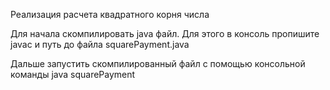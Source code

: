 Реализация расчета квадратного корня числа

Для начала скомпилировать java файл. Для этого в консоль пропишите javac и путь до файла squarePayment.java

Дальше запустить скомпилированный файл с помощью консольной команды java squarePayment
